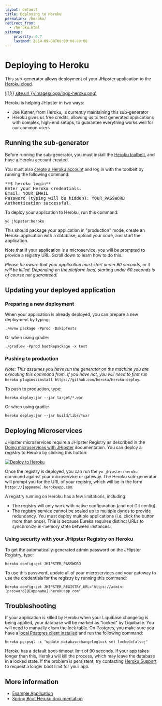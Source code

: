```yaml
---
layout: default
title: Deploying to Heroku
permalink: /heroku/
redirect_from:
  - /heroku.html
sitemap:
    priority: 0.7
    lastmod: 2014-09-08T00:00:00-00:00
---
```


# Deploying to Heroku

This sub-generator allows deployment of your JHipster application to the [Heroku cloud](https://www.heroku.com/).

[![]({{ site.url }}/images/logo/logo-heroku.png)](https://www.heroku.com/)

Heroku is helping JHipster in two ways:

- Joe Kutner, from Heroku, is currently maintaining this sub-generator
- Heroku gives us free credits, allowing us to test generated applications with complex, high-end setups, to guarantee everything works well for our common users

## Running the sub-generator

Before running the sub-generator, you must install the [Heroku toolbelt](https://toolbelt.heroku.com/), and have a Heroku account created.

You must also [create a Heroku account](http://signup.heroku.com/) and log in with the toolbelt by running the following command:

<pre>**$ heroku login**
Enter your Heroku credentials.
Email: YOUR_EMAIL
Password (typing will be hidden): YOUR_PASSWORD
Authentication successful.
</pre>

To deploy your application to Heroku, run this command:

`yo jhipster:heroku`

This should package your application in "production" mode, create an Heroku application with a database, upload your code, and start the application.

Note that if your application is a microservice, you will be prompted to provide a registry URL. Scroll down to learn how to do this.

_Please be aware that your application must start under 90 seconds, or it will be killed. Depending on the platform load, starting under 60 seconds is of course not guaranteed!_

## Updating your deployed application

### Preparing a new deployment

When your application is already deployed, you can prepare a new deployment by typing:

`./mvnw package -Pprod -DskipTests`

Or when using gradle:

`./gradlew -Pprod bootRepackage -x test`

### Pushing to production

_Note: This assumes you have run the generator on the machine you are executing this command from. If you have not, you will need to first run_ `heroku plugins:install https://github.com/heroku/heroku-deploy`.

To push to production, type:

`heroku deploy:jar --jar target/*.war`

Or when using gradle:

`heroku deploy:jar --jar build/libs/*war`

## Deploying Microservices

JHipster microservices require a JHipster Registry as described in the [Doing microservices with JHipster](/microservices-architecture/) documentation. You can deploy a registry to Heroku by clicking this button:

[![Deploy to Heroku](https://camo.githubusercontent.com/c0824806f5221ebb7d25e559568582dd39dd1170/68747470733a2f2f7777772e6865726f6b7563646e2e636f6d2f6465706c6f792f627574746f6e2e706e67)](https://dashboard.heroku.com/new?&template=https%3A%2F%2Fgithub.com%2Fjhipster%2Fjhipster-registry)

Once the registry is deployed, you can run the `yo jhipster:heroku` command against your microservice or gateway. The Heroku sub-generator will prompt you for the URL of your registry, which will be in the form `https://[appname].herokuapp.com`.

A registry running on Heroku has a few limitations, including:

*   The registry will only work with native configuration (and not Git config).
*   The registry service cannot be scaled up to multiple dynos to provide redundancy. You must deploy multiple applications (i.e. click the button more than once). This is because Eureka requires distinct URLs to synchronize in-memory state between instances.

### Using security with your JHipster Registry on Heroku

To get the automatically-generated admin password on the JHipster Registry, type:

`heroku config:get JHIPSTER_PASSWORD`

To use this password, update all of your microservices and your gateway to use the credentials for the registry by running this command:

`heroku config:set JHIPSTER_REGISTRY_URL="https://admin:[password]@[appname].herokuapp.com"`

## Troubleshooting

If your application is killed by Heroku when your Liquibase changelog is being applied, your database will be marked as "locked" by Liquibase. You will need to manually clean the lock table. On Postgres, you make sure you have a [local Postgres client installed](https://devcenter.heroku.com/articles/heroku-postgresql#local-setup) and run the following command:

`heroku pg:psql -c "update databasechangeloglock set locked=false;"`

Heroku has a default boot-timeout limit of 90 seconds. If your app takes longer than this, Heroku will kill the process, which may leave the database in a locked state. If the problem is persistent, try contacting [Heroku Support](http://help.heroku.com) to request a longer boot limit for your app.

## More information

*   [Example Application](https://github.com/kissaten/jhipster-example)
*   [Spring Boot Heroku documentation](http://docs.spring.io/spring-boot/docs/current/reference/html/cloud-deployment.html#cloud-deployment-heroku)
